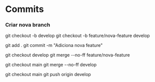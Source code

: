 # Commits
### Criar nova branch

git checkout -b develop
git checkout -b feature/nova-feature develop

git add .
git commit -m "Adiciona nova feature"

git checkout develop
git merge --no-ff feature/nova-feature

git checkout main
git merge --no-ff develop

git checkout main
git push origin develop